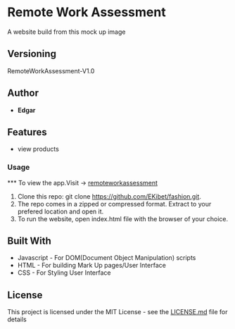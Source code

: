 # Remote Work Assessment


A website build from this mock up image
## Versioning

 RemoteWorkAssessment-V1.0 

## Author

* **Edgar**

## Features
* view products

### Usage

*** To view the app.Visit -> [remoteworkassessment](https://ekibet.github.io/fashion/)

1. Clone this repo: git clone https://github.com/EKibet/fashion.git.
2. The repo comes in a zipped or compressed format. Extract to your prefered location and open it.
3. To run the website, open index.html file with the browser of your choice.   
    


## Built With

* Javascript - For DOM(Document Object Manipulation) scripts
* HTML - For building Mark Up pages/User Interface
* CSS - For Styling User Interface


## License

This project is licensed under the MIT License - see the [LICENSE.md](LICENSE.md) file for details




